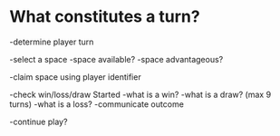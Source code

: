 # What constitutes a turn?

-determine player turn

-select a space
  -space available?
  -space advantageous?

-claim space using player identifier

-check win/loss/draw Started
  -what is a win?
  -what is a draw? (max 9 turns)
  -what is a loss?
  -communicate outcome

-continue play?
